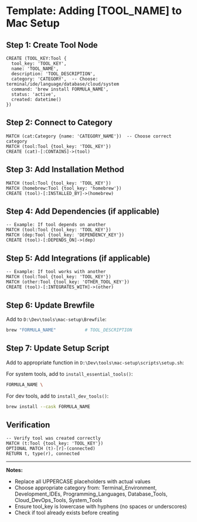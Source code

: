 # Template: Adding [TOOL_NAME] to Mac Setup

## Step 1: Create Tool Node
```cypher
CREATE (TOOL_KEY:Tool {
  tool_key: 'TOOL_KEY',
  name: 'TOOL_NAME',
  description: 'TOOL_DESCRIPTION',
  category: 'CATEGORY',  -- Choose: terminal/ide/language/database/cloud/system
  command: 'brew install FORMULA_NAME',
  status: 'active',
  created: datetime()
})
```

## Step 2: Connect to Category
```cypher
MATCH (cat:Category {name: 'CATEGORY_NAME'})  -- Choose correct category
MATCH (tool:Tool {tool_key: 'TOOL_KEY'})
CREATE (cat)-[:CONTAINS]->(tool)
```

## Step 3: Add Installation Method
```cypher
MATCH (tool:Tool {tool_key: 'TOOL_KEY'})
MATCH (homebrew:Tool {tool_key: 'homebrew'})
CREATE (tool)-[:INSTALLED_BY]->(homebrew)
```

## Step 4: Add Dependencies (if applicable)
```cypher
-- Example: If tool depends on another
MATCH (tool:Tool {tool_key: 'TOOL_KEY'})
MATCH (dep:Tool {tool_key: 'DEPENDENCY_KEY'})
CREATE (tool)-[:DEPENDS_ON]->(dep)
```

## Step 5: Add Integrations (if applicable)
```cypher
-- Example: If tool works with another
MATCH (tool:Tool {tool_key: 'TOOL_KEY'})
MATCH (other:Tool {tool_key: 'OTHER_TOOL_KEY'})
CREATE (tool)-[:INTEGRATES_WITH]->(other)
```

## Step 6: Update Brewfile
Add to `D:\Dev\tools\mac-setup\Brewfile`:
```ruby
brew "FORMULA_NAME"           # TOOL_DESCRIPTION
```

## Step 7: Update Setup Script
Add to appropriate function in `D:\Dev\tools\mac-setup\scripts\setup.sh`:

For system tools, add to `install_essential_tools()`:
```bash
FORMULA_NAME \
```

For dev tools, add to `install_dev_tools()`:
```bash
brew install --cask FORMULA_NAME
```

## Verification
```cypher
-- Verify tool was created correctly
MATCH (t:Tool {tool_key: 'TOOL_KEY'})
OPTIONAL MATCH (t)-[r]-(connected)
RETURN t, type(r), connected
```

---
**Notes:**
- Replace all UPPERCASE placeholders with actual values
- Choose appropriate category from: Terminal_Environment, Development_IDEs, Programming_Languages, Database_Tools, Cloud_DevOps_Tools, System_Tools
- Ensure tool_key is lowercase with hyphens (no spaces or underscores)
- Check if tool already exists before creating
